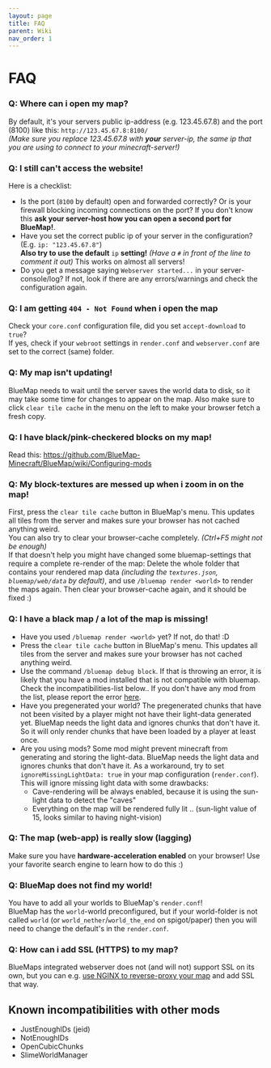 ```yaml
---
layout: page
title: FAQ
parent: Wiki
nav_order: 1
---
```


# FAQ

### Q: Where can i open my map?
By default, it's your servers public ip-address (e.g. 123.45.67.8) and the port (8100) like this: `http://123.45.67.8:8100/`<br>
*(Make sure you replace 123.45.67.8 with **your** server-ip, the same ip that you are using to connect to your minecraft-server!)*

### Q: I still can't access the website!
Here is a checklist:
- Is the port (`8100` by default) open and forwarded correctly? Or is your firewall blocking incoming connections 
  on the port? If you don't know this **ask your server-host how you can open a second port for BlueMap!**.
- Have you set the correct public ip of your server in the configuration? (E.g. `ip: "123.45.67.8"`)<br>
  **Also try to use the default** `ip` **setting!** *(Have a `#` in front of the line to comment it out)*
  This works on almost all servers!
- Do you get a message saying `Webserver started...` in your server-console/log? If not, look if there are any 
  errors/warnings and check the configuration again.

### Q: I am getting `404 - Not Found` when i open the map
Check your `core.conf` configuration file, did you set `accept-download` to `true`?<br>
If yes, check if your `webroot` settings in `render.conf` and `webserver.conf` are set to the correct (same) folder.

### Q: My map isn't updating!
BlueMap needs to wait until the server saves the world data to disk, so it may take some time for changes to appear 
on the map. Also make sure to click `clear tile cache` in the menu on the left to make your browser fetch a fresh copy.

### Q: I have black/pink-checkered blocks on my map!
Read this: https://github.com/BlueMap-Minecraft/BlueMap/wiki/Configuring-mods

### Q: My block-textures are messed up when i zoom in on the map!
First, press the `clear tile cache` button in BlueMap's menu. This updates all tiles from the server and makes sure 
your browser has not cached anything weird.<br>
You can also try to clear your browser-cache completely. *(Ctrl+F5 might not be enough)*<br>
If that doesn't help you might have changed some bluemap-settings that require a complete re-render of the map:
Delete the whole folder that contains your rendered map data *(including the `textures.json`, `bluemap/web/data` 
by default)*, and use `/bluemap render <world>` to render the maps again. Then clear your browser-cache again,
and it should be fixed :)

### Q: I have a black map / a lot of the map is missing!
- Have you used `/bluemap render <world>` yet? If not, do that! :D
- Press the `clear tile cache` button in BlueMap's menu. This updates all tiles from the server and makes sure your 
  browser has not cached anything weird.
- Use the command `/bluemap debug block`. If that is throwing an error, it is likely that you have a mod installed 
  that is not compatible with bluemap. Check the incompatibilities-list below.. If you don't have any mod from the list, 
  please report the error [here](https://github.com/BlueMap-Minecraft/BlueMap/issues).
- Have you pregenerated your world? The pregenerated chunks that have not been visited by a player might not have their 
  light-data generated yet. BlueMap needs the light data and ignores chunks that don't have it. So it will only render
  chunks that have been loaded by a player at least once.
- Are you using mods? Some mod might prevent minecraft from generating and storing the light-data. BlueMap needs the 
  light data and ignores chunks that don't have it. As a workaround, try to set `ignoreMissingLightData: true` in your 
  map configuration (`render.conf`).<br>
  This will ignore missing light data with some drawbacks:
    - Cave-rendering will be always enabled, because it is using the sun-light data to detect the "caves"
    - Everything on the map will be rendered fully lit .. (sun-light value of 15, looks similar to having night-vision)

### Q: The map (web-app) is really slow (lagging)
Make sure you have **hardware-acceleration enabled** on your browser! 
Use your favorite search engine to learn how to do this :)

### Q: BlueMap does not find my world!
You have to add all your worlds to BlueMap's `render.conf`!<br>
BlueMap has the `world`-world preconfigured, but if your world-folder is not called `world` 
(or `world_nether`/`world_the_end` on spigot/paper) then you will need to change the default's in the `render.conf`.

### Q: How can i add SSL (HTTPS) to my map?
BlueMaps integrated webserver does not (and will not) support SSL on its own, 
but you can e.g. [use NGINX to reverse-proxy your map]({{site.baseurl}}/wiki/NginxProxy.html) 
and add SSL that way.

## Known incompatibilities with other mods
- JustEnoughIDs (jeid)
- NotEnoughIDs
- OpenCubicChunks
- SlimeWorldManager
